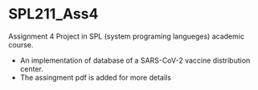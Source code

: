 # SPL211_Ass4
  Assignment 4 Project in SPL (system programing langueges) academic course.
 - An implementation of database of a SARS-CoV-2 vaccine distribution center.
 - The assingment pdf is added for more details
